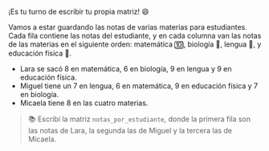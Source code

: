 ¡Es tu turno de escribir tu propia matriz! :smile:

Vamos a estar guardando las notas de varias materias para estudiantes. Cada fila contiene las notas del estudiante, y en cada columna van las notas de las materias en el siguiente orden: matemática :keycap_ten:, biología :seedling:, lengua :book:, y educación física :running:.

*  Lara se sacó 8 en matemática, 6 en biología, 9 en lengua y 9 en educación física.
* Miguel tiene un 7 en lengua, 6 en matemática, 9 en educación física y 7 en biología.
* Micaela tiene 8 en las cuatro materias.

> :books: Escribí la matriz `notas_por_estudiante`, donde la primera fila son las notas de Lara, la segunda las de Miguel y la tercera las de Micaela.